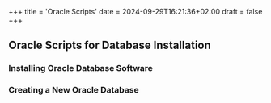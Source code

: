 +++
title = 'Oracle Scripts'
date = 2024-09-29T16:21:36+02:00
draft = false
+++

## Oracle Scripts for Database Installation

### Installing Oracle Database Software

### Creating a New Oracle Database

